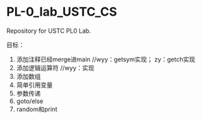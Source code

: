 # PL-0_lab_USTC_CS
Repository for USTC PL0 Lab.

目标：

1. 添加注释已经merge进main         //wyy：getsym实现； zy：getch实现
2. 添加逻辑运算符    //wyy：实现
3. 添加数组
4. 简单引用变量
5. 参数传递
6. goto/else
7. random和print
